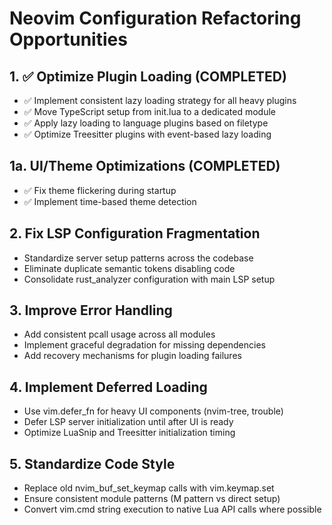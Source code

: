 # Neovim Configuration Refactoring Opportunities

## 1. ✅ Optimize Plugin Loading (COMPLETED)
- ✅ Implement consistent lazy loading strategy for all heavy plugins
- ✅ Move TypeScript setup from init.lua to a dedicated module
- ✅ Apply lazy loading to language plugins based on filetype
- ✅ Optimize Treesitter plugins with event-based lazy loading

## 1a. UI/Theme Optimizations (COMPLETED)
- ✅ Fix theme flickering during startup
- ✅ Implement time-based theme detection

## 2. Fix LSP Configuration Fragmentation
- Standardize server setup patterns across the codebase
- Eliminate duplicate semantic tokens disabling code
- Consolidate rust_analyzer configuration with main LSP setup

## 3. Improve Error Handling
- Add consistent pcall usage across all modules
- Implement graceful degradation for missing dependencies
- Add recovery mechanisms for plugin loading failures

## 4. Implement Deferred Loading
- Use vim.defer_fn for heavy UI components (nvim-tree, trouble)
- Defer LSP server initialization until after UI is ready
- Optimize LuaSnip and Treesitter initialization timing

## 5. Standardize Code Style
- Replace old nvim_buf_set_keymap calls with vim.keymap.set
- Ensure consistent module patterns (M pattern vs direct setup)
- Convert vim.cmd string execution to native Lua API calls where possible
